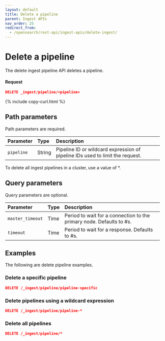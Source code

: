 ```yaml
---
layout: default
title: Delete a pipeline
parent: Ingest APIs
nav_order: 25
redirect_from:
  - /opensearch/rest-api/ingest-apis/delete-ingest/
---
```


# Delete a pipeline

The delete ingest pipeline API deletes a pipeline. 

#### Request

```json
DELETE _ingest/pipeline/<pipeline>
```
{% include copy-curl.html %}

## Path parameters

Path parameters are required.

Parameter | Type | Description
:--- | :--- | :---
`pipeline` | String | Pipeline ID or wildcard expression of pipeline IDs used to limit the request. 

To delete all ingest pipelines in a cluster, use a value of *.

## Query parameters

Query parameters are optional.

Parameter | Type | Description
:--- | :--- | :---
`master_timeout` | Time | Period to wait for a connection to the primary node. Defaults to #s.
`timeout` | Time | Period to wait for a response. Defaults to #s.

## Examples

The following are delete pipeline examples.

### Delete a specific pipeline

```json
DELETE /_ingest/pipeline/pipeline-specific
```

### Delete pipelines using a wildcard expression

```json
DELETE /_ingest/pipeline/pipeline-*
```

### Delete all pipelines

```json
DELETE /_ingest/pipeline/*
```